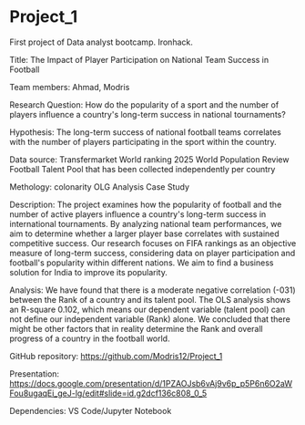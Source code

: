 # Project_1
First project of Data analyst bootcamp. Ironhack.

Title: 
The Impact of Player Participation on National Team Success in Football

Team members: 
Ahmad, Modris

Research Question:
How do the popularity of a sport and the number of players influence a country's long-term success in national tournaments?

Hypothesis:
The long-term success of national football teams correlates with the number of players participating in the sport within the country.

Data source:
Transfermarket World ranking 2025
World Population Review
Football Talent Pool that has been collected independently per country 

Methology:
colonarity 
OLG Analysis
Case Study

Description: 
The project examines how the popularity of football and the number of active players influence a country's long-term success in international tournaments. By analyzing national team performances, we aim to determine whether a larger player base correlates with sustained competitive success. Our research focuses on FIFA rankings as an objective measure of long-term success, considering data on player participation and football's popularity within different nations. We aim to find a business solution for India to improve its popularity.

Analysis:
We have found that there is a moderate negative correlation (-031) between the Rank of a country and its talent pool. The OLS analysis shows an R-square 0.102, which means our dependent variable (talent pool) can not define our independent variable (Rank) alone. We concluded that there might be other factors that in reality determine the Rank and overall progress of a country in the football world. 

GitHub repository:
https://github.com/Modris12/Project_1

Presentation:
https://docs.google.com/presentation/d/1PZAOJsb6vAj9v6p_p5P6n6O2aWFou8ugaqEi_geJ-lg/edit#slide=id.g2dcf136c808_0_5

Dependencies:
VS Code/Jupyter Notebook





